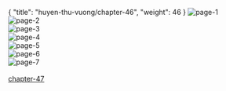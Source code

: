 { "title": "huyen-thu-vuong/chapter-46", "weight": 46 }
<img src="huyen-thu-vuong_0046_01-e4973b0a42778a80de28f53793326769.webp" alt="page-1" origin="https://3.bp.blogspot.com/-t7RIcSjPWf4/VzgUL8kTl_I/AAAAAAAG-wA/j3_MAAv1V1A/s0/Huyen-Thu-Vuong-Chapter-46-P-2.jpg"><br/>
<img src="huyen-thu-vuong_0046_02-8444abb3dbfa5c1a352605dc234b32e3.webp" alt="page-2" origin="https://3.bp.blogspot.com/-cy9sbHE74Gg/VzgUM_pwiPI/AAAAAAAG-wI/7tB249kbTPU/s0/Huyen-Thu-Vuong-Chapter-46-P-3.jpg"><br/>
<img src="huyen-thu-vuong_0046_03-9aaf20d75afa89c3a3f824bdb9c8199d.webp" alt="page-3" origin="https://3.bp.blogspot.com/-Qgn97423EBI/VzgUN8DJPcI/AAAAAAAG-wM/dhrjoM79KjY/s0/Huyen-Thu-Vuong-Chapter-46-P-4.jpg"><br/>
<img src="huyen-thu-vuong_0046_04-a3b4d067095a1f1dc21297bc93c5c058.webp" alt="page-4" origin="https://3.bp.blogspot.com/--eEPUcpAo74/VzgUO6lMBwI/AAAAAAAG-wQ/96Phpkbg580/s0/Huyen-Thu-Vuong-Chapter-46-P-5.jpg"><br/>
<img src="huyen-thu-vuong_0046_05-cbc75742527124c40bae7f26414f64f4.webp" alt="page-5" origin="https://3.bp.blogspot.com/-OTHOWOlJ5h4/VzgUP6Ev6lI/AAAAAAAG-wU/Tym1NWuDP6I/s0/Huyen-Thu-Vuong-Chapter-46-P-6.jpg"><br/>
<img src="huyen-thu-vuong_0046_06-b97c46148d8d8571c02b132496c689a4.webp" alt="page-6" origin="https://3.bp.blogspot.com/-vczM0o23Sgg/VzgUQ4aD9AI/AAAAAAAG-wY/id9Cpc6uo44/s0/Huyen-Thu-Vuong-Chapter-46-P-7.jpg"><br/>
<img src="huyen-thu-vuong_0046_07-b38927bed98efc82d93d8862429c444a.webp" alt="page-7" origin="https://3.bp.blogspot.com/-C-yAC0ZGVVE/VzgUSPJcliI/AAAAAAAG-wc/l_9UmvDtjnQ/s0/Huyen-Thu-Vuong-Chapter-46-P-8.jpg"><br/>
<br/><a class="nextchap" href="/huyen-thu-vuong/chapter-47">chapter-47</a>
